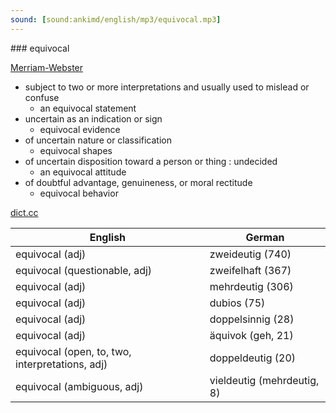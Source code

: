 ```yaml
---
sound: [sound:ankimd/english/mp3/equivocal.mp3]
---
```


\### equivocal

[Merriam-Webster](https://www.merriam-webster.com/dictionary/equivocal)

- subject to two or more interpretations and usually used to mislead or confuse
    - an equivocal statement
- uncertain as an indication or sign
    - equivocal evidence
- of uncertain nature or classification
    - equivocal shapes
- of uncertain disposition toward a person or thing : undecided
    - an equivocal attitude
- of doubtful advantage, genuineness, or moral rectitude
    - equivocal behavior

[dict.cc](https://www.dict.cc/equivocal)

| English        | German       |
| -------------- | ------------ |
| equivocal (adj) | zweideutig (740) |
| equivocal (questionable, adj) | zweifelhaft (367) |
| equivocal (adj) | mehrdeutig (306) |
| equivocal (adj) | dubios (75) |
| equivocal (adj) | doppelsinnig (28) |
| equivocal (adj) | äquivok (geh, 21) |
| equivocal (open, to, two, interpretations, adj) | doppeldeutig (20) |
| equivocal (ambiguous, adj) | vieldeutig (mehrdeutig, 8) |
